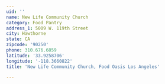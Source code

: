 ```yaml
---
uid: ''
name: New Life Community Church
category: Food Pantry
address_1: 5009 W. 119th Street
city: Hawthorne
state: CA
zipcode: '90250'
phone: 310.676.6859
latitude: '33.9258706'
longitude: '-118.3660822'
title: 'New Life Community Church, Food Oasis Los Angeles'

---
```

